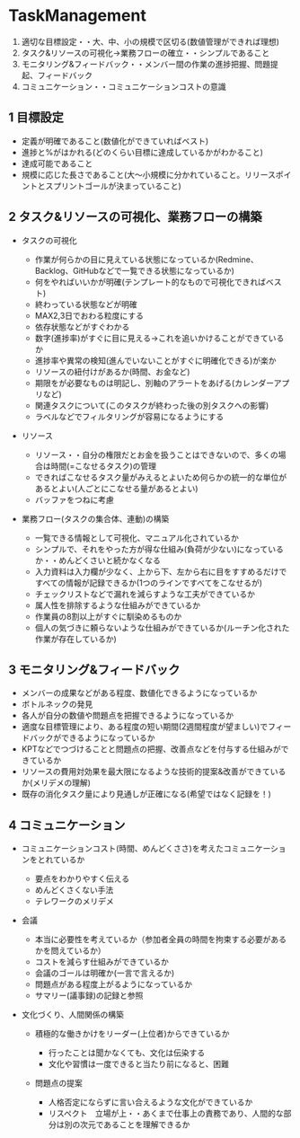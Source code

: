 # TaskManagement
 
1.	適切な目標設定・・大、中、小の規模で区切る(数値管理ができれば理想)
2.	タスク&リソースの可視化→業務フローの確立・・シンプルであること
3.	モニタリング&フィードバック・・メンバー間の作業の進捗把握、問題提起、フィードバック
4.	コミュニケーション・・コミュニケーションコストの意識

## 1 目標設定
 - 定義が明確であること(数値化ができていればベスト)
 - 進捗と%がはかれる(どのくらい目標に達成しているかがわかること)
 - 達成可能であること
 - 規模に応じた長さであること(大〜小規模に分かれていること。リリースポイントとスプリントゴールが決まっていること)

## 2  タスク&リソースの可視化、業務フローの構築
- タスクの可視化
  - 作業が何らかの目に見えている状態になっているか(Redmine、Backlog、GitHubなどで一覧できる状態になっているか)
  - 何をやればいいかが明確(テンプレート的なもので可視化できればベスト)
  - 終わっている状態などが明確
  - MAX2,3日でおわる粒度にする
  - 依存状態などがすぐわかる
  - 数字(進捗率)がすぐに目に見える→これを追いかけることができているか
  - 進捗率や異常の検知(進んでいないことがすぐに明確化できる)が楽か
  - リソースの紐付けがあるか(時間、お金など)
  - 期限をが必要なものは明記し、別軸のアラートをあげる(カレンダーアプリなど)
  - 関連タスクについて(このタスクが終わった後の別タスクへの影響)
  - ラベルなどでフィルタリングが容易になるようにする
- リソース
  - リソース・・自分の権限だとお金を扱うことはできないので、多くの場合は時間(=こなせるタスク)の管理
  - できればこなせるタスク量がみえるとよいため何らかの統一的な単位があるとよい(人ごとにこなせる量があるとよい)
  - バッファをつねに考慮

- 業務フロー(タスクの集合体、連動)の構築
  - 一覧できる情報として可視化、マニュアル化されているか
  - シンプルで、それをやった方が得な仕組み(負荷が少ない)になっているか・・めんどくさいと続かなくなる
  - 入力資料は入力欄が少なく、上から下、左から右に目をすすめるだけですべての情報が記録できるか(1つのラインですべてをこなせるが)
  - チェックリストなどで漏れを減らすような工夫ができているか
  - 属人性を排除するような仕組みができているか
  - 作業員の8割以上がすぐに馴染めるものか
  - 個人の気づきに頼らないような仕組みができているか(ルーチン化された作業が存在しているか)

## 3 モニタリング&フィードバック
- メンバーの成果などがある程度、数値化できるようになっているか
- ボトルネックの発見
- 各人が自分の数値や問題点を把握できるようになっているか
- 適度な目標管理により、ある程度の短い期間(2週間程度が望ましい)でフィードバックができるようになっているか
- KPTなどでつづけることと問題点の把握、改善点などを付与する仕組みができているか
- リソースの費用対効果を最大限になるような技術的提案&改善ができているか(メリデメの理解)
- 既存の消化タスク量により見通しが正確になる(希望ではなく記録を！)


## 4 コミュニケーション
- コミュニケーションコスト(時間、めんどくささ)を考えたコミュニケーションをとれているか
  - 要点をわかりやすく伝える
  - めんどくさくない手法
  - テレワークのメリデメ

- 会議
   - 本当に必要性を考えているか（参加者全員の時間を拘束する必要があるかを問えているか）
   - コストを減らす仕組みができているか
   - 会議のゴールは明確か(一言で言えるか)
   - 問題点がある程度上がるようになっているか
   - サマリー(議事録)の記録と参照


- 文化づくり、人間関係の構築
  - 積極的な働きかけをリーダー(上位者)からできているか
    - 行ったことは聞かなくても、文化は伝染する
    - 文化や習慣は一度できると当たり前になると、困難

  - 問題点の提案
    - 人格否定にならずに言い合えるような文化ができているか
    - リスペクト　立場が上・・あくまで仕事上の責務であり、人間的な部分は別の次元であることを理解できるか
    
